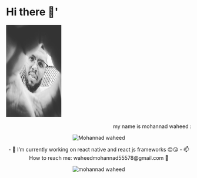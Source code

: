 # Hi there 👋'
<div ><img src="https://github.com/mohannadprogrammer/mohannadprogrammer/blob/master/fuj.jpg" width="150px" height ="250px" /></div>
<p align="right"> my name is mohannad waheed :</p>


<p align="center"> <img src="https://komarev.com/ghpvc/?username=mohannadprogrammer" alt="Mohannad waheed" /> </p>
<p align="center">
- 🔭 I’m currently working on react native and react js frameworks 😍😘
- 📫 How to reach me: waheedmohannad55578@gmail.com 👾
 </p>
 <p align="center">
 <img src="https://github-readme-stats.vercel.app/api?username=mohannadprogrammer&show_icons=true" alt="mohannad waheed " /> 
</p> 
